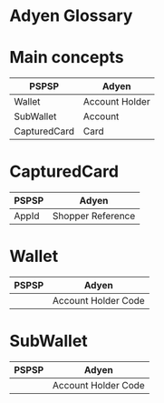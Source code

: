 # Adyen Glossary

# Main concepts

| PSPSP | Adyen |
| ----- | ----- |
| Wallet | Account Holder |
| SubWallet | Account |
| CapturedCard | Card |

# CapturedCard

| PSPSP | Adyen |
| ----- | ----- |
| AppId | Shopper Reference |

# Wallet

| PSPSP | Adyen |
| ----- | ----- |
|  | Account Holder Code |

# SubWallet

| PSPSP | Adyen |
| ----- | ----- |
|  | Account Holder Code |
